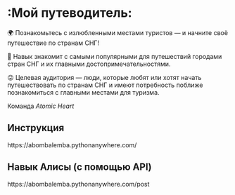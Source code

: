 <h1><strong>:Мой путеводитель:</strong></h1>


🌍 Познакомьтесь с излюбленными местами туристов — и начните своё путешествие по странам СНГ!
 
🤖 Навык знакомит с самыми популярными для путешествий городами стран СНГ и их главными достопримечательностями.
 
😜 Целевая аудитория — люди, которые любят или хотят начать путешествовать по странам СНГ и имеют потребность поближе познакомиться с главными местами для туризма.
 
Команда *Atomic Heart*


<h2>Инструкция</h2>
https://abombalemba.pythonanywhere.com/

<h2>Навык Алисы (с помощью API)</h2>
https://abombalemba.pythonanywhere.com/post
